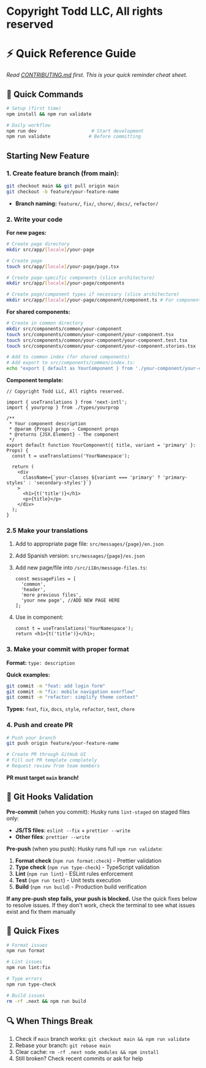 # Copyright Todd LLC, All rights reserved

# ⚡ Quick Reference Guide

_Read [CONTRIBUTING.md](../.github/CONTRIBUTING.md) first. This is your quick reminder cheat sheet._

## 🚀 Quick Commands

```bash
# Setup (first time)
npm install && npm run validate

# Daily workflow
npm run dev                    # Start development
npm run validate              # Before committing
```

## Starting New Feature

### 1. Create feature branch (from main):

```bash
git checkout main && git pull origin main
git checkout -b feature/your-feature-name
```

- **Branch naming:** `feature/`, `fix/`, `chore/`, `docs/`, `refactor/`

### 2. Write your code

**For new pages:**

```bash
# Create page directory
mkdir src/app/[locale]/your-page

# Create page
touch src/app/[locale]/your-page/page.tsx

# Create page-specific components (slice architecture)
mkdir src/app/[locale]/your-page/components

# Create page/component types if necessary (slice architecture)
mkdir src/app/[locale]/your-page/component/component.ts # For components

```

**For shared components:**

```bash
# Create in common directory
mkdir src/components/common/your-component
touch src/components/common/your-component/your-component.tsx
touch src/components/common/your-component/your-component.test.tsx
touch src/components/common/your-component/your-component.stories.tsx

# Add to common index (for shared components)
# Add export to src/components/common/index.ts:
echo "export { default as YourComponent } from './your-component/your-component';" >> src/components/common/index.ts
```

**Component template:**

```tsx
// Copyright Todd LLC, All rights reserved.

import { useTranslations } from 'next-intl';
import { yourprop } from ./types/yourprop

/**
 * Your component description
 * @param {Props} props - Component props
 * @returns {JSX.Element} - The component
 */
export default function YourComponent({ title, variant = 'primary' }: Props) {
  const t = useTranslations('YourNamespace');

  return (
    <div
      className={`your-classes ${variant === 'primary' ? 'primary-styles' : 'secondary-styles'}`}
    >
      <h1>{t('title')}</h1>
      <p>{title}</p>
    </div>
  );
}
```

### 2.5 Make your translations

1. Add to appropriate page file: `src/messages/{page}/en.json`
2. Add Spanish version: `src/messages/{page}/es.json`
3. Add new page/file into `/src/i18n/message-files.ts`:

   ```tsx
   const messageFiles = [
     'common',
     'header',
     'more previous files',
     'your new page', //ADD NEW PAGE HERE
   ];
   ```

4. Use in component:
   ```tsx
   const t = useTranslations('YourNamespace');
   return <h1>{t('title')}</h1>;
   ```

### 3. Make your commit with proper format

**Format:** `type: description`

**Quick examples:**

```bash
git commit -m "feat: add login form"
git commit -m "fix: mobile navigation overflow"
git commit -m "refactor: simplify theme context"
```

**Types:** `feat`, `fix`, `docs`, `style`, `refactor`, `test`, `chore`

### 4. Push and create PR

```bash
# Push your branch
git push origin feature/your-feature-name

# Create PR through GitHub UI
# Fill out PR template completely
# Request review from team members
```

**PR must target `main` branch!**

## 🔧 Git Hooks Validation

**Pre-commit** (when you commit): Husky runs `lint-staged` on staged files only:

- **JS/TS files**: `eslint --fix` + `prettier --write`
- **Other files**: `prettier --write`

**Pre-push** (when you push): Husky runs full `npm run validate`:

1. **Format check** (`npm run format:check`) - Prettier validation
2. **Type check** (`npm run type-check`) - TypeScript validation
3. **Lint** (`npm run lint`) - ESLint rules enforcement
4. **Test** (`npm run test`) - Unit tests execution
5. **Build** (`npm run build`) - Production build verification

**If any pre-push step fails, your push is blocked.** Use the quick fixes below to resolve issues. If they don't work, check the terminal to see what issues exist and fix them manually

## 🚨 Quick Fixes

```bash
# Format issues
npm run format

# Lint issues
npm run lint:fix

# Type errors
npm run type-check

# Build issues
rm -rf .next && npm run build
```

## 🔍 When Things Break

1. Check if `main` branch works: `git checkout main && npm run validate`
2. Rebase your branch: `git rebase main`
3. Clear cache: `rm -rf .next node_modules && npm install`
4. Still broken? Check recent commits or ask for help
